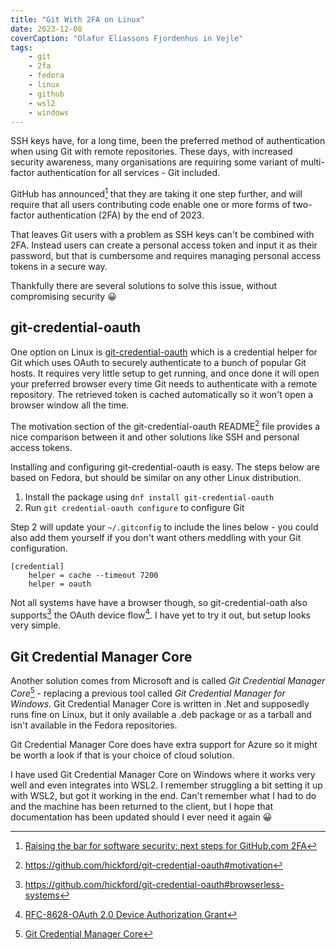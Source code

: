 ```yaml
---
title: "Git With 2FA on Linux"
date: 2023-12-08
coverCaption: "Olafur Eliassons Fjordenhus in Vejle"
tags:
    - git
    - 2fa
    - fedora
    - linux
    - github
    - wsl2
    - windows
---
```


SSH keys have, for a long time, been the preferred method of authentication when using Git with remote repositories.
These days, with increased security awareness, many organisations are requiring some variant of multi-factor authentication for all services - Git included.

GitHub has announced[^1] that they are taking it one step further, and will require that all users contributing code enable one or more forms of two-factor authentication (2FA) by the end of 2023.

[^1]:[Raising the bar for software security: next steps for GitHub.com 2FA](https://github.blog/2022-12-14-raising-the-bar-for-software-security-next-steps-for-github-com-2fa/)

That leaves Git users with a problem as SSH keys can't be combined with 2FA.
Instead users can create a personal access token and input it as their password, but that is cumbersome and requires managing personal access tokens in a secure way.

Thankfully there are several solutions to solve this issue, without compromising security 😀

## git-credential-oauth

One option on Linux is [git-credential-oauth](https://github.com/hickford/git-credential-oauth) which is a credential helper for Git which uses OAuth to securely authenticate to a bunch of popular Git hosts.
It requires very little setup to get running, and once done it will open your preferred browser every time Git needs to authenticate with a remote repository.
The retrieved token is cached automatically so it won't open a browser window all the time.

The motivation section of the git-credential-oauth README[^2] file provides a nice comparison between it and other solutions like SSH and personal access tokens.

[^2]: https://github.com/hickford/git-credential-oauth#motivation 

Installing and configuring git-credential-oauth is easy.
The steps below are based on Fedora, but should be similar on any other Linux distribution.

1. Install the package using `dnf install git-credential-oauth`
2. Run `git credential-oauth configure` to configure Git

Step 2 will update your `~/.gitconfig` to include the lines below - you could also add them yourself if you don't want others meddling with your Git configuration.

```
[credential]
	helper = cache --timeout 7200
	helper = oauth
```

Not all systems have have a browser though, so git-credential-oath also supports[^3] the OAuth device flow[^4].
I have yet to try it out, but setup looks very simple.
[^3]:https://github.com/hickford/git-credential-oauth#browserless-systems 
[^4]:[RFC-8628-OAuth 2.0 Device Authorization Grant](https://www.rfc-editor.org/rfc/rfc8628)

## Git Credential Manager Core

Another solution comes from Microsoft and is called *Git Credential Manager Core*[^5] - replacing a previous tool called *Git Credential Manager for Windows*.
Git Credential Manager Core is written in .Net and supposedly runs fine on Linux, but it only available a .deb package or as a tarball and isn't available in the Fedora repositories.

Git Credential Manager Core does have extra support for Azure so it might be worth a look if that is your choice of cloud solution.

I have used Git Credential Manager Core on Windows where it works very well and even integrates into WSL2.
I remember struggling a bit setting it up with WSL2, but got it working in the end.
Can't remember what I had to do and the machine has been returned to the client, but I hope that documentation has been updated should I ever need it again 😀


[^5]:[Git Credential Manager Core](https://aka.ms/gcmcore)